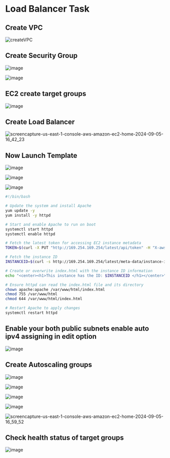 # Load Balancer Task

## Create VPC
![createVPC](https://github.com/user-attachments/assets/31a7f848-e0a0-48d8-8653-ff6e407e1fa9)

## Create Security Group

![image](https://github.com/user-attachments/assets/a8a93918-3df5-448f-8b6b-07c0f3bc5e9c)

![image](https://github.com/user-attachments/assets/b7f15dee-c33b-4caa-b383-afebc495d9c6)

## EC2 create target groups
![image](https://github.com/user-attachments/assets/f996827c-6347-4cb2-86ad-ca4b63474c1e)

## Create Load Balancer

![screencapture-us-east-1-console-aws-amazon-ec2-home-2024-09-05-16_42_23](https://github.com/user-attachments/assets/694ecb33-f84c-4c8a-b56a-3db2fa46ec9b)

## Now Launch Template
![image](https://github.com/user-attachments/assets/f1bf8d86-8f74-458b-8fa2-6c8fb45a5172)

![image](https://github.com/user-attachments/assets/0246a4a3-7732-4cd3-a9ac-38bf3b7d0803)

![image](https://github.com/user-attachments/assets/c9f6eccb-415e-49af-9b4b-0ba1c114ef35)

```bash
#!/bin/bash

# Update the system and install Apache
yum update -y
yum install -y httpd

# Start and enable Apache to run on boot
systemctl start httpd
systemctl enable httpd

# Fetch the latest token for accessing EC2 instance metadata
TOKEN=$(curl -X PUT "http://169.254.169.254/latest/api/token" -H "X-aws-ec2-metadata-token-ttl-seconds: 21600")

# Fetch the instance ID
INSTANCEID=$(curl -s http://169.254.169.254/latest/meta-data/instance-id -H "X-aws-ec2-metadata-token: $TOKEN")

# Create or overwrite index.html with the instance ID information
echo "<center><h1>This instance has the ID: $INSTANCEID </h1></center>" > /var/www/html/index.html

# Ensure httpd can read the index.html file and its directory
chown apache:apache /var/www/html/index.html
chmod 755 /var/www/html
chmod 644 /var/www/html/index.html

# Restart Apache to apply changes
systemctl restart httpd
```

## Enable your both public subnets enable auto ipv4 assigning in edit option
![image](https://github.com/user-attachments/assets/bf8d8dfa-b65f-48f7-b624-5b3726faae4c)

## Create Autoscaling groups

![image](https://github.com/user-attachments/assets/0eec6fe2-adc8-4884-9b98-bf0fbbe54b32)

![image](https://github.com/user-attachments/assets/4a9933bc-74b9-433b-8eae-90e712b7ae5f)

![image](https://github.com/user-attachments/assets/88862501-b3cb-403b-9ff4-9384b3039374)

![image](https://github.com/user-attachments/assets/9cbc6dee-af59-4603-890c-07039e8fe6fb)

![screencapture-us-east-1-console-aws-amazon-ec2-home-2024-09-05-16_59_52](https://github.com/user-attachments/assets/8603f3b7-d334-49dc-af38-c5287d7a47ea)

## Check health status of target groups
![image](https://github.com/user-attachments/assets/be2ee9de-8ed5-41dc-b139-7543f978a055)





